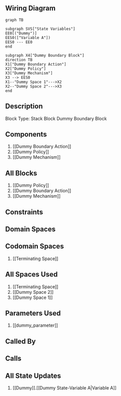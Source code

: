 ## Wiring Diagram

```mermaid
graph TB

subgraph SVS["State Variables"]
EE0[("Dummy")]
EES0(["Variable A"])
EES0 --- EE0
end

subgraph X4["Dummy Boundary Block"]
direction TB
X1["Dummy Boundary Action"]
X2["Dummy Policy"]
X3["Dummy Mechanism"]
X3 --> EES0
X1--"Dummy Space 1"--->X2
X2--"Dummy Space 2"--->X3
end
```

## Description

Block Type: Stack Block
Dummy Boundary Block
## Components
1. [[Dummy Boundary Action]]
2. [[Dummy Policy]]
3. [[Dummy Mechanism]]

## All Blocks
1. [[Dummy Policy]]
2. [[Dummy Boundary Action]]
3. [[Dummy Mechanism]]

## Constraints

## Domain Spaces

## Codomain Spaces
1. [[Terminating Space]]

## All Spaces Used
1. [[Terminating Space]]
2. [[Dummy Space 2]]
3. [[Dummy Space 1]]

## Parameters Used
1. [[dummy_parameter]]

## Called By

## Calls

## All State Updates
1. [[Dummy]].[[Dummy State-Variable A|Variable A]]

